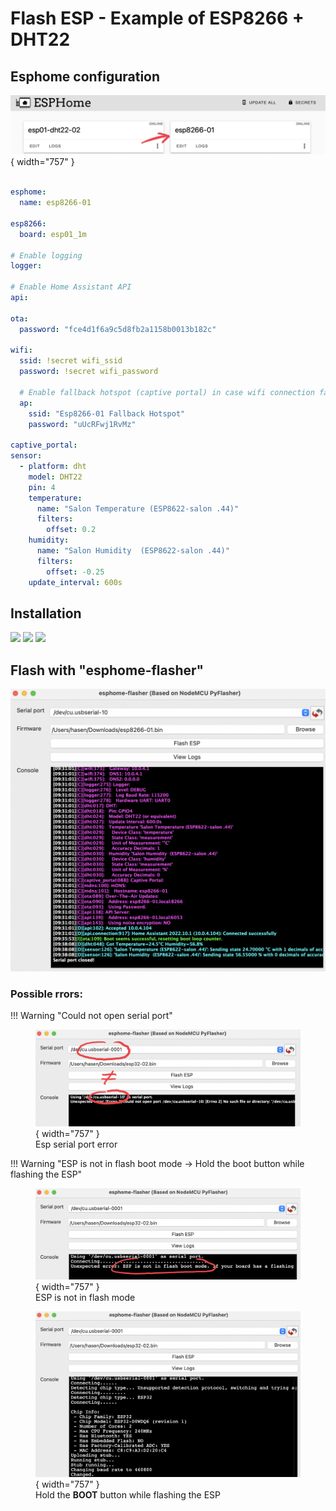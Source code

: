 # Flash ESP - Example of ESP8266 + DHT22

## Esphome configuration

![](Images/2022-10-09_10-11-25-fdr4h.png){ width="757" }

``` yaml title="esphome for esp8266 with DHT22"

esphome:
  name: esp8266-01

esp8266:
  board: esp01_1m

# Enable logging
logger:

# Enable Home Assistant API
api:

ota:
  password: "fce4d1f6a9c5d8fb2a1158b0013b182c"

wifi:
  ssid: !secret wifi_ssid
  password: !secret wifi_password

  # Enable fallback hotspot (captive portal) in case wifi connection fails
  ap:
    ssid: "Esp8266-01 Fallback Hotspot"
    password: "uUcRFwj1RvMz"

captive_portal:
sensor:
  - platform: dht
    model: DHT22
    pin: 4
    temperature:
      name: "Salon Temperature (ESP8622-salon .44)"
      filters:
        offset: 0.2
    humidity:
      name: "Salon Humidity  (ESP8622-salon .44)"
      filters:
        offset: -0.25
    update_interval: 600s
```

## Installation
<img src="../Images/2022-10-09_09-47-21-xd5ut.png" width="500"/>

<img src="../Images/2022-10-09_09-47-30-g6m3z.png" width="500"/>

<img src="../Images/2022-10-09_09-47-50-sji1a.png" width="757"/>

## Flash with "esphome-flasher"
<img src="Images/2022-10-09_10-09-49-h4082.png" width="757"/>

### Possible rrors:

!!! Warning "Could not open serial port"
    <figure markdown>
        ![](Images/2022-10-09_10-27-42-7c6gd.png){ width="757" }
        <figcaption>Esp serial port error</figcaption>
    </figure>

!!! Warning "ESP is not in flash boot mode -> Hold the boot button while flashing the ESP"
    <figure markdown>
        ![](Images/2022-10-09_10-30-32-mrxj3.png){ width="757" }
        <figcaption>ESP is not in flash mode</figcaption>
    </figure>
    <figure markdown>
        ![](Images/2022-10-09_10-30-51-i8pkx.png){ width="757" }
        <figcaption>Hold the **BOOT** button while flashing the ESP</figcaption>
        </figure>

